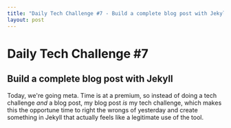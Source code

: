 ```yaml
---
title: "Daily Tech Challenge #7 - Build a complete blog post with Jekyll"
layout: post
---
```


# Daily Tech Challenge #7
## Build a complete blog post with Jekyll

Today, we're going meta. Time is at a premium, so instead of doing a tech
challenge *and* a blog post, my blog post *is* my tech challenge, which makes
this the opportune time to right the wrongs of yesterday and create something in
Jekyll that actually feels like a legitimate use of the tool.
